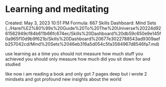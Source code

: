 # Learning and meditating

Created: May 3, 2023 10:51 PM
Formula: 667
Skills Dashboard: Mind Sets  (../Harel%E2%80%99s%20Guide%20To%20The%20Universe%20224d9261562949cf84b611b66fc674ec/Skills%20Dashboard%20db59c650e9e145f0a965f10d9b9f621b/Skills%20Dashboard%20677e3022788543ad9309aefb257042cd/Mind%20Sets%2046eb316a5d054c5fa3584967d8546fa7.md)

use learning as a time you should not measure how much stuff you achieved you should only measure how much did you sit down for and studied 

like now i am reading a book and only got 7 pages deep but i wrote 2 mindsets and got profound new insights about the world